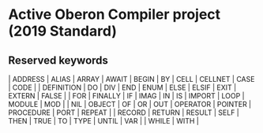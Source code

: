 # Active Oberon Compiler project (2019 Standard)


## Reserved keywords

| ADDRESS | ALIAS | ARRAY | AWAIT | BEGIN | BY | CELL | CELLNET | CASE | CODE |
| DEFINITION | DO | DIV | END | ENUM | ELSE | ELSIF | EXIT | EXTERN | FALSE |
| FOR | FINALLY | IF | IMAG | IN | IS | IMPORT | LOOP | MODULE | MOD |
| NIL | OBJECT | OF | OR | OUT | OPERATOR | POINTER | PROCEDURE  | PORT | REPEAT |
| RECORD | RETURN | RESULT | SELF | THEN | TRUE | TO | TYPE | UNTIL | VAR |
| WHILE | WITH |





